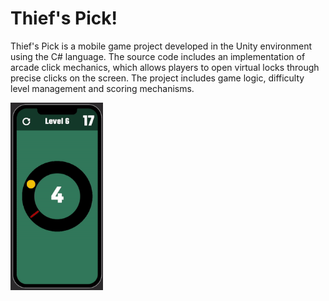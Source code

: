 # Thief's Pick!

Thief's Pick is a mobile game project developed in the Unity environment using the C# language. The source code includes an implementation of arcade click mechanics, which allows players to open virtual locks through precise clicks on the screen. The project includes game logic, difficulty level management and scoring mechanisms.

<img align="middle" alt="gameplay" height="300" src="https://github.com/dbarans/Thief-s-Pick/blob/main/gameplay.gif">

